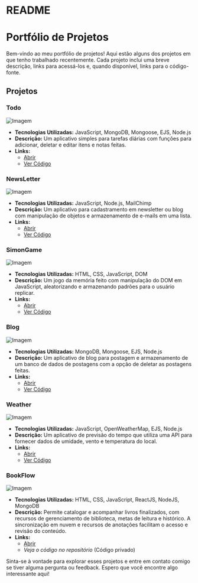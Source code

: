 # README
# Portfólio de Projetos

Bem-vindo ao meu portfólio de projetos! Aqui estão alguns dos projetos em que tenho trabalhado recentemente. Cada projeto inclui uma breve descrição, links para acessá-los e, quando disponível, links para o código-fonte.

## Projetos

### Todo

![Imagem](https://gustav-stack.github.io/Portfolio/images/Todo.png)

- **Tecnologias Utilizadas:** JavaScript, MongoDB, Mongoose, EJS, Node.js
- **Descrição:** Um aplicativo simples para tarefas diárias com funções para adicionar, deletar e editar itens e notas feitas.
- **Links:**
  - [Abrir](https://todolist-.cyclic.app)
  - [Ver Código](https://github.com/Gustav-Stack/Todo-List)


### NewsLetter

![Imagem](https://gustav-stack.github.io/Portfolio/images/NewsLetter.png)

- **Tecnologias Utilizadas:** JavaScript, Node.js, MailChimp
- **Descrição:** Um aplicativo para cadastramento em newsletter ou blog com manipulação de objetos e armazenamento de e-mails em uma lista.
- **Links:**
  - [Abrir](https://signup-news.glitch.me/)
  - [Ver Código](https://github.com/Gustav-Stack/NewsSign)

### SimonGame

![Imagem](https://gustav-stack.github.io/Portfolio/images/SimonGame.png)

- **Tecnologias Utilizadas:** HTML, CSS, JavaScript, DOM
- **Descrição:** Um jogo da memória feito com manipulação do DOM em JavaScript, aleatorizando e armazenando padrões para o usuário replicar.
- **Links:**
  - [Abrir](https://gustav-stack.github.io/Simon-Game/)
  - [Ver Código](https://github.com/Gustav-Stack/Simon-Game)

### Blog

![Imagem](https://gustav-stack.github.io/Portfolio/images/NewsLetter.png)

- **Tecnologias Utilizadas:** MongoDB, Mongoose, EJS, Node.js
- **Descrição:** Um aplicativo de blog para postagem e armazenamento de um banco de dados de postagens com a opção de deletar as postagens feitas.
- **Links:**
  - [Abrir](https://blog-project1.glitch.me/compose)
  - [Ver Código](https://github.com/Gustav-Stack/Blog)

### Weather

![Imagem](https://gustav-stack.github.io/Portfolio/images/Wheater.png)

- **Tecnologias Utilizadas:** JavaScript, OpenWeatherMap, EJS, Node.js
- **Descrição:** Um aplicativo de previsão do tempo que utiliza uma API para fornecer dados de umidade, vento e temperatura do local.
- **Links:**
  - [Abrir](https://wheater-project.glitch.me)
  - [Ver Código](https://github.com/Gustav-Stack/WeatherApp)

### BookFlow

![Imagem](https://gustav-stack.github.io/Portfolio/images/BookFlow.png)

- **Tecnologias Utilizadas:** HTML, CSS, JavaScript, ReactJS, NodeJS, MongoDB
- **Descrição:** Permite catalogar e acompanhar livros finalizados, com recursos de gerenciamento de biblioteca, metas de leitura e histórico. A sincronização em nuvem e recursos de anotações facilitam o acesso e revisão do conteúdo.
- **Links:**
  - [Abrir](https://bookflow.netlify.app)
  - *Veja o código no repositório* (Código privado)

Sinta-se à vontade para explorar esses projetos e entre em contato comigo se tiver alguma pergunta ou feedback. Espero que você encontre algo interessante aqui!

